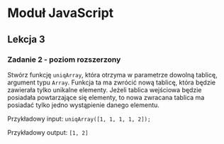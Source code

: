 # Moduł JavaScript
## Lekcja 3
### Zadanie 2 - poziom rozszerzony 
Stwórz funkcję `uniqArray`, która otrzyma w parametrze dowolną tablicę, argument typu `Array`. Funkcja ta ma zwrócić nową tablicę, która będzie zawierała tylko unikalne elementy. Jeżeli tablica wejściowa będzie posiadała powtarzające się elementy, to nowa zwracana tablica ma posiadać tylko jedno wystąpienie danego elementu.

Przykładowy input:
`uniqArray([1, 1, 1, 1, 2]);`

Przykładowy output:
`[1, 2]`

